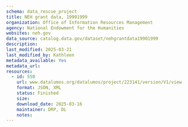 ```yaml
---
schema: data_rescue_project 
title: NEH grant data, 19901999
organization: Office of Information Resources Management
agency: National Endowment for the Humanities
websites: neh.gov
data_source: catalog.data.gov/dataset/nehgrantdata19901999
description: 
last_modified: 2025-03-21
last_modified_by: Kathleen
metadata_available: Yes
metadata_url: 
resources:
  - id: 550
    url: www.datalumos.org/datalumos/project/223141/version/V1/view
    format: JSON, XML
    status: Finished
    size: 
    download_date: 2025-03-16
    maintainer: DRP, DL
    notes: 
---
```

